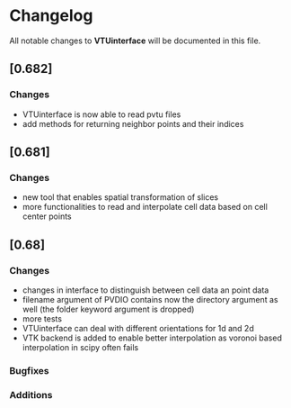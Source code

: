 # Changelog

All notable changes to **VTUinterface** will be documented in this file.

## [0.682]

### Changes
* VTUinterface is now able to read pvtu files
* add methods for returning neighbor points and their indices

## [0.681]

### Changes
* new tool that enables spatial transformation of slices
* more functionalities to read and interpolate cell data based on cell center points

## [0.68]

### Changes
* changes in interface to distinguish between cell data an point data
* filename argument of PVDIO contains now the directory argument as well (the folder keyword argument is dropped)
* more tests
* VTUinterface can deal with different orientations for 1d and 2d
* VTK backend is added to enable better interpolation as voronoi based interpolation in scipy often fails

### Bugfixes

### Additions

